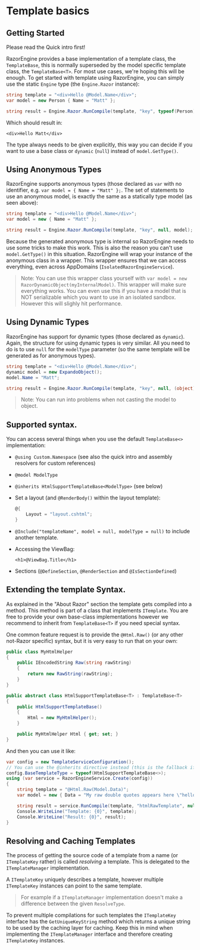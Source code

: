 ﻿# Template basics

## Getting Started

Please read the Quick intro first!

RazorEngine provides a base implementation of a template class, the `TemplateBase`, this is normally superseded by the model specific template class, 
the `TemplateBase<T>`. For most use cases, we're hoping this will be enough. 
To get started with template using RazorEngine, you can simply use the static `Engine` type (the `Engine.Razor` instance):

```csharp
string template = "<div>Hello @Model.Name</div>";
var model = new Person { Name = "Matt" };

string result = Engine.Razor.RunCompile(template, "key", typeof(Person), model);
```

Which should result in:

```markup
<div>Hello Matt</div>
```

The type always needs to be given explicitly, this way you can decide if you want to use a base class or `dynamic` (`null`)
instead of `model.GetType()`.

## Using Anonymous Types
RazorEngine supports anonymous types (those declared as `var` with no identifier, e.g. `var model = { Name = "Matt" };`. 
The set of statements to use an anonymous model, is exactly the same as a statically type model (as seen above):

```csharp
string template = "<div>Hello @Model.Name</div>";
var model = new { Name = "Matt" };

string result = Engine.Razor.RunCompile(template, "key", null, model);
```

Because the generated anonymous type is internal so RazorEngine needs to use some tricks to make this work. 
This is also the reason you can't use `model.GetType()` in this situation.
RazorEngine will wrap your instance of the anonymous class in a wrapper. 
This wrapper ensures that we can access everything, even across AppDomains (`IsolatedRazorEngineService`).

> Note: You can use this wrapper class yourself with `var model = new RazorDynamicObject(myInternalModel)`.
> This wrapper will make sure everything works. You can even use this if you have a model that is NOT serializable which you want to use in
> an isolated sandbox. However this will slighly hit performance.

## Using Dynamic Types
RazorEngine has support for dynamic types (those declared as `dynamic`). Again, the structure for using dynamic types is very similar.
All you need to do is to use `null` for the `modelType` parameter (so the same template will be generated as for anonymous types).

```csharp
string template = "<div>Hello @Model.Name</div>";
dynamic model = new ExpandoObject();
model.Name = "Matt";

string result = Engine.Razor.RunCompile(template, "key", null, (object)model);
```

> Note: You can run into problems when not casting the model to object.

## Supported syntax.

You can access several things when you use the default `TemplateBase<>` implementation:

- `@using Custom.Namespace`
  (see also the quick intro and assembly resolvers for custom references)
- `@model ModelType`
- `@inherits HtmlSupportTemplateBase<ModelType>`
  (see below)
- Set a layout (and `@RenderBody()` within the layout template):

  ```csharp
  @{
      Layout = "layout.cshtml";
  }
  ```
	
- `@Include("templateName", model = null, modelType = null)` to include another template.

- Accessing the ViewBag:
	
  ```markup
  <h1>@ViewBag.Title</h1>
  ```

- Sections (`@DefineSection`, `@RenderSection` and `@IsSectionDefined`)


## Extending the template Syntax.

As explained in the "About Razor" section the template gets compiled into a method.
This method is part of a class that implements `ITemplate`. 
You are free to provide your own base-class implementations however we recommend to inherit from `TemplateBase<T>` if you need special syntax.

One common feature request is to provide the `@Html.Raw()` (or any other not-Razor specific) syntax, but it is very easy to run that on your own:

```csharp
public class MyHtmlHelper
{
    public IEncodedString Raw(string rawString)
    {
        return new RawString(rawString);
    }
}

public abstract class HtmlSupportTemplateBase<T> : TemplateBase<T>
{
    public HtmlSupportTemplateBase()
    {
        Html = new MyHtmlHelper();
    }

    public MyHtmlHelper Html { get; set; }
}
```

And then you can use it like:

```csharp
var config = new TemplateServiceConfiguration();
// You can use the @inherits directive instead (this is the fallback if no @inherits is found).
config.BaseTemplateType = typeof(HtmlSupportTemplateBase<>);
using (var service = RazorEngineService.Create(config))
{
    string template = "@Html.Raw(Model.Data)";
    var model = new { Data = "My raw double quotes appears here \"hello!\"" };

    string result = service.RunCompile(template, "htmlRawTemplate", null, model);
    Console.WriteLine("Template: {0}", template);
    Console.WriteLine("Result: {0}", result);
}
```

## Resolving and Caching Templates

The process of getting the source code of a template from a name (or `ITemplateKey` rather) is called _resolving_ a template.
This is delegated to the `ITemplateManager` implementation.

A `ITemplateKey` uniquely describes a template, however multiple `ITemplateKey` instances can point to the same template.
> For example if a `ITemplateManager` implementation doesn't make a difference between the given `ResolveType`.

To prevent multiple compilations for such templates the `ITemplateKey` interface has the `GetUniqueKeyString` method which returns a unique string 
to be used by the caching layer for caching. 
Keep this in mind when implementing the `ITemplateManager` interface and therefore creating `ITemplateKey` instances.
